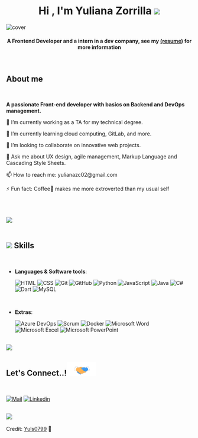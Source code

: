 <!-- Title -->

<h1 align="center"><b>Hi , I'm Yuliana Zorrilla </b><img src="https://media.giphy.com/media/hvRJCLFzcasrR4ia7z/giphy.gif" width="35"></h1>
<img width="480" height="271" style="text-align: center" frameBorder="0" src="https://i.giphy.com/media/v1.Y2lkPTc5MGI3NjExamUzOHdjMXA1bnRzenVzOG9ibzV1dXVoaWJhc2tlcWNwMmx0emMxbyZlcD12MV9pbnRlcm5hbF9naWZfYnlfaWQmY3Q9Zw/L1R1tvI9svkIWwpVYr/giphy.gif" alt="cover" />
<h4 align="center">A Frontend Developer and a intern in a dev company, see my <a href="https://www.canva.com/design/DAFgxwyPrNc/QcKUExIM8LlwO6mdyQT7QQ/edit?utm_content=DAFgxwyPrNc&utm_campaign=designshare&utm_medium=link2&utm_source=sharebutton" target="_blank">(resume)</a> for more information</h4>

<br>

<!-- About me -->

	
##  **About me**

<br>

<div>
    <p><strong>A passionate Front-end developer with basics on Backend and DevOps management.</strong></p>
    <p>🔭 I’m currently working as a TA for my technical degree.</p>
    <p>🌱 I’m currently learning cloud computing, GitLab, and more.</p>
    <p>👯 I’m looking to collaborate on innovative web projects.</p>
    <p>💬 Ask me about UX design, agile management, Markup Language and Cascading Style Sheets.</p>
    <p>📫 How to reach me: yulianazc02@gmail.com</p>
    <p>⚡ Fun fact: Coffee🧋 makes me more extroverted than my usual self</p>
</div>


<br><br>

<!-- line -->

<img src="https://user-images.githubusercontent.com/73097560/115834477-dbab4500-a447-11eb-908a-139a6edaec5c.gif"><br><br>

## <img src="https://media2.giphy.com/media/QssGEmpkyEOhBCb7e1/giphy.gif?cid=ecf05e47a0n3gi1bfqntqmob8g9aid1oyj2wr3ds3mg700bl&rid=giphy.gif" width ="25"><b> Skills</b>
<br>

<p align="center">

- **Languages & Software tools**:
  
    ![HTML](https://img.shields.io/badge/-HTML-05122A?style=flat&logo=HTML5&logoColor=white)
    ![CSS](https://img.shields.io/badge/-CSS-05122A?style=flat&logo=CSS3&logoColor=1572B6)
    ![Git](https://img.shields.io/badge/-Git-05122A?style=flat&logo=git)
    ![GitHub](https://img.shields.io/badge/-GitHub-05122A?style=flat&logo=github)
    ![Python](https://img.shields.io/badge/-Python-05122A?style=flat&logo=python)
    ![JavaScript](https://img.shields.io/badge/-JavaScript-05122A?style=flat&logo=javascript)
    ![Java](https://img.shields.io/badge/-Java-05122A?style=flat&logo=Java&logoColor=FFA518)
    ![C#](https://img.shields.io/badge/C%23-239120?style=flat&logo=c-sharp&logoColor=white)
    ![Dart](https://img.shields.io/badge/Dart-0175C2?style=flat&logo=dart&logoColor=white)
    ![MySQL](https://img.shields.io/badge/MySQL-00000F?style=flat&logo=mysql&logoColor=white)


<br>

- **Extras**:
    
   ![Azure DevOps](https://img.shields.io/badge/Azure_DevOps-0078D7?style=flat&logo=azure-devops&logoColor=white)
  ![Scrum](https://img.shields.io/badge/Scrum-000000?style=flat&logo=scrum&logoColor=white)
  ![Docker](https://img.shields.io/badge/Docker-2496ED?style=flat&logo=docker&logoColor=white)
  ![Microsoft Word](https://img.shields.io/badge/Microsoft_Word-2B579A?style=flat&logo=microsoft-word&logoColor=white)
  ![Microsoft Excel](https://img.shields.io/badge/Microsoft_Excel-217346?style=flat&logo=microsoft-excel&logoColor=white)
  ![Microsoft PowerPoint](https://img.shields.io/badge/Microsoft_PowerPoint-B7472A?style=flat&logo=microsoft-powerpoint&logoColor=white)

</p>

<!-- line -->

<br>
<img src="https://user-images.githubusercontent.com/73097560/115834477-dbab4500-a447-11eb-908a-139a6edaec5c.gif">
<br>


## <b> Let's Connect..!</b><img src="https://github.com/0xAbdulKhalid/0xAbdulKhalid/raw/main/assets/mdImages/handshake.gif" width ="80">
<br>
<div align='left'>

  [![Mail](https://img.shields.io/badge/-Say%20Hi!-black?style=for-the-badge&logo=gmail)](mailto:yulianazc02@gmail.com)
  [![Linkedin](https://img.shields.io/badge/-LinkedIn-black?style=for-the-badge&logo=Linkedin)](https://www.linkedin.com/in/yuliana-zorrilla-5ba1aa277/)
  
</div>

<br>
<img src="https://user-images.githubusercontent.com/73097560/115834477-dbab4500-a447-11eb-908a-139a6edaec5c.gif">
<br>


Credit: [Yuls0799](https://github.com/yuls0799) 🥇



